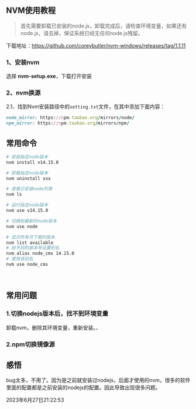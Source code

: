 ## NVM使用教程

> 首先需要卸载已安装的node.js，卸载完成后，请检查环境变量，如果还有node.js，请去掉，保证系统已经无任何node.js残留。

下载地址：https://github.com/coreybutler/nvm-windows/releases/tag/1.1.11

### 1、安装nvm

选择 **nvm-setup.exe**，下载打开安装

### 2、nvm换源

2.1、找到Nvm安装路径中的`setting.txt`文件，在其中添加下面内容：

```ruby
node_mirror: https://npm.taobao.org/mirrors/node/
npm_mirror: https://npm.taobao.org/mirrors/npm/
```

## 常用命令

```sh
# 安装指定node版本
nvm install v14.15.0

# 卸载指定node版本
nvm uninstall xxx

# 查看已安装node列表
nvm ls

# 运行指定node版本
nvm use v14.15.0

# 切换到最新的node版本
nvm use node

# 显示所有可下载的版本
nvm list available
# 给不同的版本号设置别名
nvm alias node_cms 14.15.0
# 使用该别名
nvm use node_cms

```

​	

## 常用问题

### 1.切换nodejs版本后，找不到环境变量

卸载nvm，删除其环境变量，重新安装。、

### 2.npm切换镜像源



## 感悟

bug太多，不用了。因为是之前就安装过nodejs，后面才使用的nvm，很多的软件里面的配置都是之前安装的nodejs的配置。因此导致出现很多问题。

2023年6月27日21:22:53
